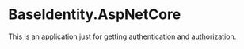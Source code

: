 # BaseIdentity.AspNetCore

This is an application just for getting authentication and authorization.
